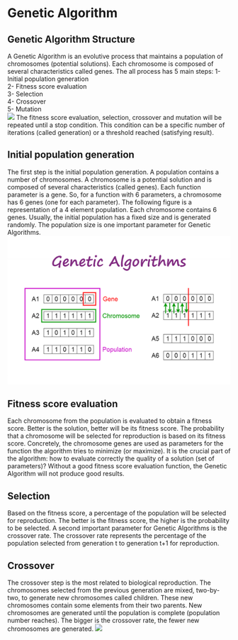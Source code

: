 # Genetic Algorithm
## Genetic Algorithm Structure
A Genetic Algorithm is an evolutive process that maintains a population of chromosomes (potential solutions). Each chromosome is composed of several characteristics called genes. The all process has 5 main steps:
1- Initial population generation<br>
2- Fitness score evaluation<br>
3- Selection<br>
4- Crossover<br>
5- Mutation<br>
![](https://cylab.be/storage/blog/172/files/Mjmxx5pGCh4mMjKC/2021-09-08_11-02.png)
The fitness score evaluation, selection, crossover and mutation will be repeated until a stop condition. This condition can be a specific number of iterations (called generation) or a threshold reached (satisfying result).
## Initial population generation
The first step is the initial population generation. A population contains a number of chromosomes. A chromosome is a potential solution and is composed of several characteristics (called genes). Each function parameter is a gene. So, for a function with 6 parameters, a chromosome has 6 genes (one for each parameter). The following figure is a representation of a 4 element population. Each chromosome contains 6 genes.
Usually, the initial population has a fixed size and is generated randomly. The population size is one important parameter for Genetic Algorithms.
![](https://github.com/AnasNedday/Genetic-Algo-SMA/raw/main/image1.png)
## Fitness score evaluation
Each chromosome from the population is evaluated to obtain a fitness score. Better is the solution, better will be its fitness score. The probability that a chromosome will be selected for reproduction is based on its fitness score. Concretely, the chromosome genes are used as parameters for the function the algorithm tries to minimize (or maximize). It is the crucial part of the algorithm: how to evaluate correctly the quality of a solution (set of parameters)? Without a good fitness score evaluation function, the Genetic Algorithm will not produce good results.
## Selection
Based on the fitness score, a percentage of the population will be selected for reproduction. The better is the fitness score, the higher is the probability to be selected. A second important parameter for Genetic Algorithms is the crossover rate. The crossover rate represents the percentage of the population selected from generation t to generation t+1 for reproduction.
## Crossover
The crossover step is the most related to biological reproduction. The chromosomes selected from the previous generation are mixed, two-by-two, to generate new chromosomes called children. These new chromosomes contain some elements from their two parents.
New chromosomes are generated until the population is complete (population number reaches). The bigger is the crossover rate, the fewer new chromosomes are generated.
![](https://d3i71xaburhd42.cloudfront.net/73a50124700c7b2e44e3a72a298f6279a8b54ac3/13-Figure2-1.png)
